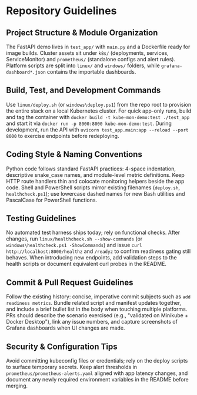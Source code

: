 # Repository Guidelines

## Project Structure & Module Organization
The FastAPI demo lives in `test_app/` with `main.py` and a Dockerfile ready for image builds. Cluster assets sit under `k8s/` (deployments, services, ServiceMonitor) and `prometheus/` (standalone configs and alert rules). Platform scripts are split into `linux/` and `windows/` folders, while `grafana-dashboard*.json` contains the importable dashboards.

## Build, Test, and Development Commands
Use `linux/deploy.sh` (or `windows\deploy.ps1`) from the repo root to provision the entire stack on a local Kubernetes cluster. For quick app-only runs, build and tag the container with `docker build -t kube-mon-demo:test ./test_app` and start it via `docker run -p 8000:8000 kube-mon-demo:test`. During development, run the API with `uvicorn test_app.main:app --reload --port 8000` to exercise endpoints before redeploying.

## Coding Style & Naming Conventions
Python code follows standard FastAPI practices: 4-space indentation, descriptive snake_case names, and module-level metric definitions. Keep HTTP route handlers thin and colocate monitoring helpers beside the app code. Shell and PowerShell scripts mirror existing filenames (`deploy.sh`, `healthcheck.ps1`); use lowercase dashed names for new Bash utilities and PascalCase for PowerShell functions.

## Testing Guidelines
No automated test harness ships today; rely on functional checks. After changes, run `linux/healthcheck.sh --show-commands` (or `windows\healthcheck.ps1 -ShowCommands`) and issue `curl http://localhost:8000/healthz` and `/readyz` to confirm readiness gating still behaves. When introducing new endpoints, add validation steps to the health scripts or document equivalent curl probes in the README.

## Commit & Pull Request Guidelines
Follow the existing history: concise, imperative commit subjects such as `add readiness metrics`. Bundle related script and manifest updates together, and include a brief bullet list in the body when touching multiple platforms. PRs should describe the scenario exercised (e.g., "validated on Minikube + Docker Desktop"), link any issue numbers, and capture screenshots of Grafana dashboards when UI changes are made.

## Security & Configuration Tips
Avoid committing kubeconfig files or credentials; rely on the deploy scripts to surface temporary secrets. Keep alert thresholds in `prometheus/prometheus-alerts.yaml` aligned with app latency changes, and document any newly required environment variables in the README before merging.
